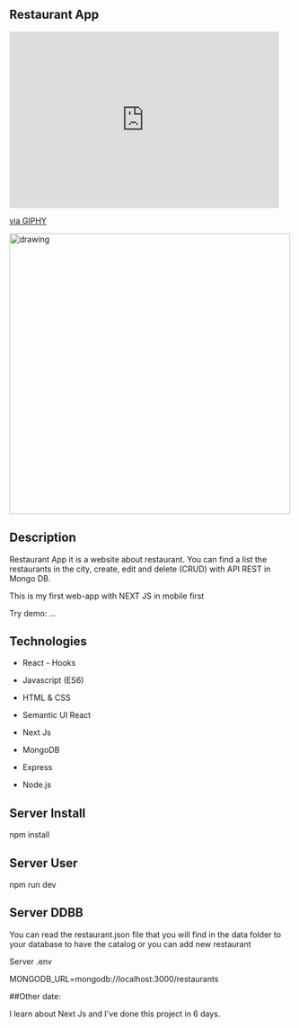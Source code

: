 
## Restaurant App

<iframe src="https://giphy.com/embed/i2iI9c0F26MyWWfURh" width="480" height="314" frameBorder="0" class="giphy-embed" allowFullScreen></iframe><p><a href="https://giphy.com/gifs/i2iI9c0F26MyWWfURh">via GIPHY</a></p>

<img src="server/public/demo.gif" alt="drawing" style="width:500px"/>

## Description

Restaurant App it is a website about restaurant. You can find a list the restaurants in the city, create, edit and delete (CRUD) with API REST in Mongo DB.

This is my first web-app with NEXT JS in mobile first

Try demo: ...

## Technologies

* React - Hooks
* Javascript (ES6)
* HTML & CSS
* Semantic UI React

* Next Js
* MongoDB
* Express
* Node.js

## Server Install

npm install

## Server User

npm run dev

## Server DDBB

You can read the restaurant.json file that you will find in the data folder to your database to have the catalog or you can add new restaurant 

Server .env 

MONGODB_URL=mongodb://localhost:3000/restaurants

##Other date:

I learn about Next Js and I've done this project in 6 days. 
